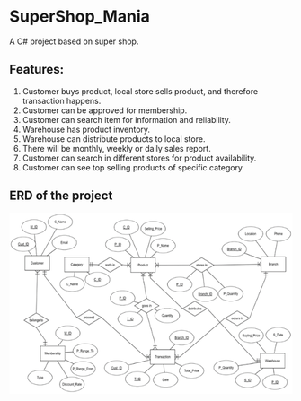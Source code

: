 # SuperShop_Mania
A C# project based on super shop.

## Features:

1.	Customer buys product, local store sells product, and therefore transaction happens.
2.	Customer can be approved for membership.
3.	Customer can search item for information and reliability.
4.	Warehouse has product inventory.
5.	Warehouse can distribute products to local store.
6.	There will be monthly, weekly or daily sales report.
7.	Customer can search in different stores for product availability.
8.	Customer can see top selling products of specific category


## ERD of the project

![SuperShop_Mania](Images/ERD.jpg)
